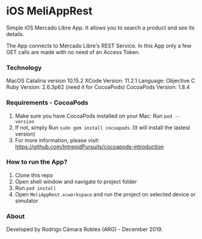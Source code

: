 # iOS MeliAppRest

Simple iOS Mercado Libre App. 
It allows you to search a product and see its details.

The App connects to Mercado Libre's REST Service. 
In this App only a few GET calls are made with no need of an Access Token.

### Technology

MacOS Catalina version 10.15.2
XCode Version: 11.2.1
Language: Objective C
Ruby Version: 2.6.3p62 (need it for CocoaPods)
CocoaPods Version: 1.8.4

### Requirements - CocoaPods

1. Make sure you have CocoaPods installed on your Mac: Run `pod --version`
2. If not, simply  Run `sudo gem install cocoapods.`(It will install the lastest version)
3. For more information, please visit: https://github.com/IntrepidPursuits/cocoapods-introduction

### How to run the App?

1. Clone this repo
2. Open shell window and navigate to project folder
3. Run `pod install`
4. Open `MeliAppRest.xcworkspace` and run the project on selected device or simulator

### About

Developed by Rodrigo Cámara Robles (ARG) - December 2019.

